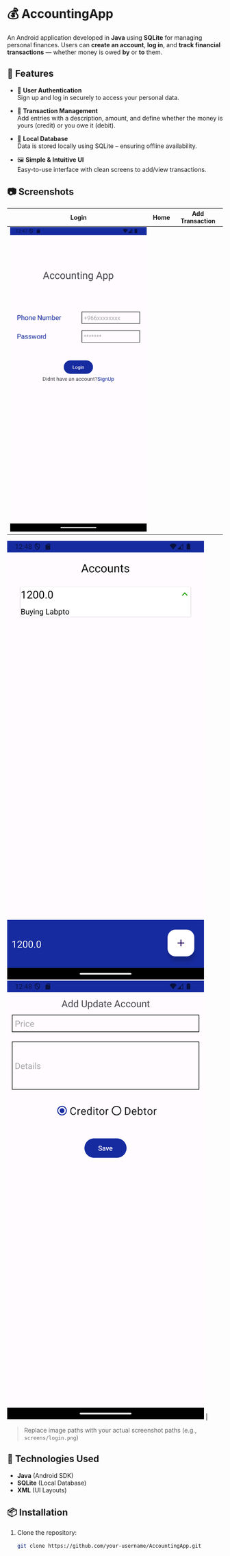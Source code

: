 # 💰 AccountingApp

An Android application developed in **Java** using **SQLite** for managing personal finances. Users can **create an account**, **log in**, and **track financial transactions** — whether money is owed **by** or **to** them.

## 📱 Features

- 🔐 **User Authentication**  
  Sign up and log in securely to access your personal data.

- 💸 **Transaction Management**  
  Add entries with a description, amount, and define whether the money is yours (credit) or you owe it (debit).

- 🧠 **Local Database**  
  Data is stored locally using SQLite – ensuring offline availability.

- 🖼 **Simple & Intuitive UI**  
  Easy-to-use interface with clean screens to add/view transactions.

## 📷 Screenshots

| Login | Home | Add Transaction |
|-------|------|------------------|
|![Login Screen](screenshots/login.png)
![Home Screen](screenshots/home.png)
![Add Transaction](screenshots/add.png)
 |

> Replace image paths with your actual screenshot paths (e.g., `screens/login.png`)

## 🧱 Technologies Used

- **Java** (Android SDK)
- **SQLite** (Local Database)
- **XML** (UI Layouts)

## 📦 Installation

1. Clone the repository:
   ```bash
   git clone https://github.com/your-username/AccountingApp.git
